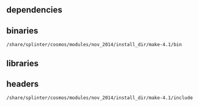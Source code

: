## dependencies

## binaries

	/share/splinter/cosmos/modules/nov_2014/install_dir/make-4.1/bin

## libraries


## headers

	/share/splinter/cosmos/modules/nov_2014/install_dir/make-4.1/include
